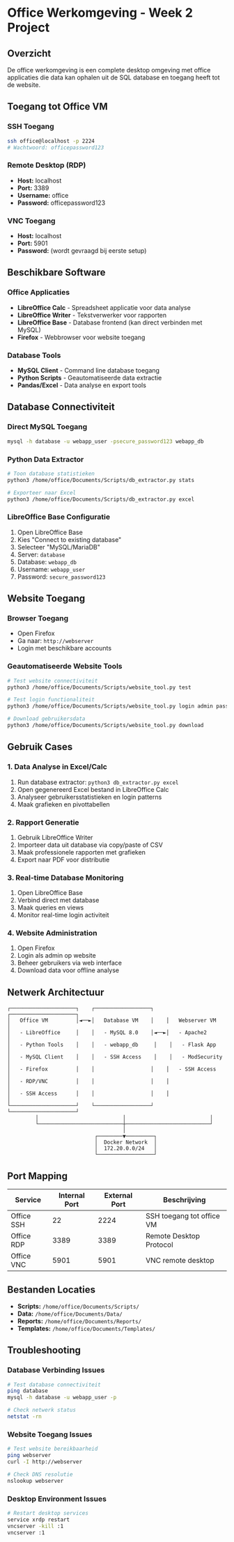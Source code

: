 # Office Werkomgeving - Week 2 Project

## Overzicht

De office werkomgeving is een complete desktop omgeving met office applicaties die data kan ophalen uit de SQL database en toegang heeft tot de website.

## Toegang tot Office VM

### SSH Toegang
```bash
ssh office@localhost -p 2224
# Wachtwoord: officepassword123
```

### Remote Desktop (RDP)
- **Host:** localhost
- **Port:** 3389
- **Username:** office
- **Password:** officepassword123

### VNC Toegang
- **Host:** localhost
- **Port:** 5901
- **Password:** (wordt gevraagd bij eerste setup)

## Beschikbare Software

### Office Applicaties
- **LibreOffice Calc** - Spreadsheet applicatie voor data analyse
- **LibreOffice Writer** - Tekstverwerker voor rapporten
- **LibreOffice Base** - Database frontend (kan direct verbinden met MySQL)
- **Firefox** - Webbrowser voor website toegang

### Database Tools
- **MySQL Client** - Command line database toegang
- **Python Scripts** - Geautomatiseerde data extractie
- **Pandas/Excel** - Data analyse en export tools

## Database Connectiviteit

### Direct MySQL Toegang
```bash
mysql -h database -u webapp_user -psecure_password123 webapp_db
```

### Python Data Extractor
```bash
# Toon database statistieken
python3 /home/office/Documents/Scripts/db_extractor.py stats

# Exporteer naar Excel
python3 /home/office/Documents/Scripts/db_extractor.py excel
```

### LibreOffice Base Configuratie
1. Open LibreOffice Base
2. Kies "Connect to existing database"
3. Selecteer "MySQL/MariaDB"
4. Server: `database`
5. Database: `webapp_db`
6. Username: `webapp_user`
7. Password: `secure_password123`

## Website Toegang

### Browser Toegang
- Open Firefox
- Ga naar: `http://webserver`
- Login met beschikbare accounts

### Geautomatiseerde Website Tools
```bash
# Test website connectiviteit
python3 /home/office/Documents/Scripts/website_tool.py test

# Test login functionaliteit
python3 /home/office/Documents/Scripts/website_tool.py login admin password123

# Download gebruikersdata
python3 /home/office/Documents/Scripts/website_tool.py download
```

## Gebruik Cases

### 1. Data Analyse in Excel/Calc
1. Run database extractor: `python3 db_extractor.py excel`
2. Open gegenereerd Excel bestand in LibreOffice Calc
3. Analyseer gebruikersstatistieken en login patterns
4. Maak grafieken en pivottabellen

### 2. Rapport Generatie
1. Gebruik LibreOffice Writer
2. Importeer data uit database via copy/paste of CSV
3. Maak professionele rapporten met grafieken
4. Export naar PDF voor distributie

### 3. Real-time Database Monitoring
1. Open LibreOffice Base
2. Verbind direct met database
3. Maak queries en views
4. Monitor real-time login activiteit

### 4. Website Administration
1. Open Firefox
2. Login als admin op website
3. Beheer gebruikers via web interface
4. Download data voor offline analyse

## Netwerk Architectuur

```
┌─────────────────────┐    ┌──────────────────┐    ┌─────────────────────┐
│   Office VM         │◄──►│   Database VM    │    │   Webserver VM      │
│   - LibreOffice     │    │   - MySQL 8.0    │◄──►│   - Apache2         │
│   - Python Tools    │    │   - webapp_db     │    │   - Flask App       │
│   - MySQL Client    │    │   - SSH Access    │    │   - ModSecurity     │
│   - Firefox         │    │                  │    │   - SSH Access      │
│   - RDP/VNC         │    │                  │    │                     │
│   - SSH Access      │    │                  │    │                     │
└─────────────────────┘    └──────────────────┘    └─────────────────────┘
         │                           │                           │
         └───────────────────────────┼───────────────────────────┘
                                     │
                            ┌────────▼─────────┐
                            │  Docker Network  │
                            │  172.20.0.0/24   │
                            └──────────────────┘
```

## Port Mapping

| Service | Internal Port | External Port | Beschrijving |
|---------|---------------|---------------|--------------|
| Office SSH | 22 | 2224 | SSH toegang tot office VM |
| Office RDP | 3389 | 3389 | Remote Desktop Protocol |
| Office VNC | 5901 | 5901 | VNC remote desktop |

## Bestanden Locaties

- **Scripts:** `/home/office/Documents/Scripts/`
- **Data:** `/home/office/Documents/Data/`
- **Reports:** `/home/office/Documents/Reports/`
- **Templates:** `/home/office/Documents/Templates/`

## Troubleshooting

### Database Verbinding Issues
```bash
# Test database connectiviteit
ping database
mysql -h database -u webapp_user -p

# Check netwerk status
netstat -rn
```

### Website Toegang Issues
```bash
# Test website bereikbaarheid
ping webserver
curl -I http://webserver

# Check DNS resolutie
nslookup webserver
```

### Desktop Environment Issues
```bash
# Restart desktop services
service xrdp restart
vncserver -kill :1
vncserver :1
```

